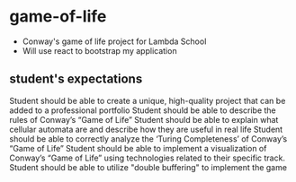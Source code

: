 # game-of-life

- Conway's game of life project for Lambda School
- Will use react to bootstrap my application 



## student's expectations

Student should be able to create a unique, high-quality project that can be added to a professional portfolio
Student should be able to describe the rules of Conway’s “Game of Life”
Student should be able to explain what cellular automata are and describe how they are useful in real life
Student should be able to correctly analyze the ‘Turing Completeness’ of Conway’s “Game of Life”
Student should be able to implement a visualization of Conway’s “Game of Life” using technologies related to their specific track.
Student should be able to utilize "double buffering" to implement the game